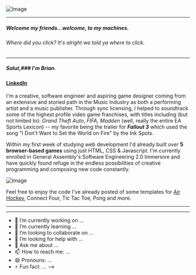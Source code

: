 ![Image](https://i.pinimg.com/originals/92/b1/a5/92b1a50122d10fafad7e9942f4af4c63.gif)
***
##### Welcome my friends...welcome, to my machines.
###### Where did you _click_? It's alright we told ya where to click.
***
##### Salut,### I'm Brian.

#### [LinkedIn](https://www.linkedin.com/in/bcherchiglia)

I'm a creative, software engineer and aspiring game designer coming from an extensive and storied path in the Music Industry as both a performing artist and a music publisher. Through sync licensing, I helped to soundtrack some of the highest profile video game franchises, with titles including (but not limited to): _Grand Theft Auto_, _FIFA_, _Madden_ (well, really the entire EA Sports Lexicon) -- my favorite being the trailer for **_Fallout 3_** which used the song "I Don't Want to Set the World on Fire" by the Ink Spots.

Within my first week of studying web development I'd already built _over_ **5 browser-based games** using just HTML, CSS & Javascript. I'm currently enrolled in General Assembly's Software Engineering 2.0 Immersive and have quickly found refuge in the endless possibilities of creative programming and composing new code constantly.

![Image](https://media2.giphy.com/media/jnUIIl07N6KFpHl3DH/giphy.gif?cid=ecf05e47fxvd614005bf7cknw7m9o6cobjw1771uxaxdqmoi&ep=v1_gifs_search&rid=giphy.gif&ct=g)

Feel free to enjoy the code I've already posted of some templates for [Air Hockey](https://boomtown.surge.sh), Connect Four, Tic Tac Toe, Pong and more.



***
***
- 🔭 I’m currently working on ...
- 🌱 I’m currently learning ...
- 👯 I’m looking to collaborate on ...
- 🤔 I’m looking for help with ...
- 💬 Ask me about ...
- 📫 How to reach me: ...
- 😄 Pronouns: ...
- ⚡ Fun fact: ...
-->
